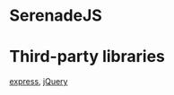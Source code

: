 # SerenadeJS

# Third-party libraries
[express](https://www.npmjs.com/package/express), [jQuery](jquery.com)